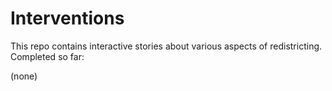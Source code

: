 # Interventions
This repo contains interactive stories about various aspects of redistricting. Completed so far:

(none)
